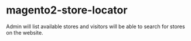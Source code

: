 # magento2-store-locator
Admin will list available stores and visitors will be able to search for stores on the website.

